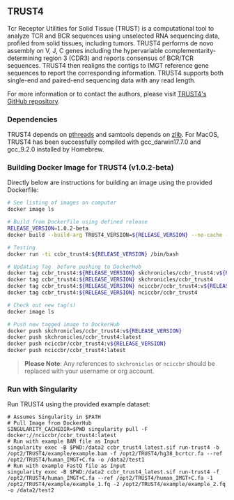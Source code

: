 ## TRUST4
Tcr Receptor Utilities for Solid Tissue (TRUST) is a computational tool to analyze TCR and BCR sequences using unselected RNA sequencing data, profiled from solid tissues, including tumors. TRUST4 performs de novo assembly on V, J, C genes including the hypervariable complementarity-determining region 3 (CDR3) and reports consensus of BCR/TCR sequences. TRUST4 then realigns the contigs to IMGT reference gene sequences to report the corresponding information. TRUST4 supports both single-end and paired-end sequencing data with any read length.

For more information or to contact the authors, please visit [TRUST4's GitHub repository](https://github.com/liulab-dfci/TRUST4).

### Dependencies
TRUST4 depends on [pthreads](http://en.wikipedia.org/wiki/POSIX_Threads) and samtools depends on [zlib](http://en.wikipedia.org/wiki/Zlib). For MacOS, TRUST4 has been successfully compiled with gcc_darwin17.7.0 and gcc_9.2.0 installed by Homebrew.

### Building Docker Image for TRUST4 (v1.0.2-beta) 

Directly below are instructions for building an image using the provided Dockerfile:
```bash
# See listing of images on computer
docker image ls

# Build from Dockerfile using defined release
RELEASE_VERSION=1.0.2-beta 
docker build --build-arg TRUST4_VERSION=${RELEASE_VERSION} --no-cache -f Dockerfile --tag=ccbr_trust4:${RELEASE_VERSION} .

# Testing
docker run -ti ccbr_trust4:${RELEASE_VERSION} /bin/bash

# Updating Tag  before pushing to DockerHub
docker tag ccbr_trust4:${RELEASE_VERSION} skchronicles/ccbr_trust4:v${RELEASE_VERSION}
docker tag ccbr_trust4:${RELEASE_VERSION} skchronicles/ccbr_trust4         # latest
docker tag ccbr_trust4:${RELEASE_VERSION} nciccbr/ccbr_trust4:v${RELEASE_VERSION}
docker tag ccbr_trust4:${RELEASE_VERSION} nciccbr/ccbr_trust4              # latest

# Check out new tag(s)
docker image ls

# Push new tagged image to DockerHub
docker push skchronicles/ccbr_trust4:v${RELEASE_VERSION}
docker push skchronicles/ccbr_trust4:latest
docker push nciccbr/ccbr_trust4:v${RELEASE_VERSION}
docker push nciccbr/ccbr_trust4:latest 
```

> **Please Note**: Any references to `skchronicles` or `nciccbr` should be replaced with your username or org account.

### Run with Singularity

Run TRUST4 using the provided example dataset:
```
# Assumes Singularity in $PATH
# Pull Image from DockerHub
SINGULARITY_CACHEDIR=$PWD singularity pull -F docker://nciccbr/ccbr_trust4:latest
# Run with example BAM file as Input
singularity exec -B $PWD:/data2 ccbr_trust4_latest.sif run-trust4 -b /opt2/TRUST4/example/example.bam -f /opt2/TRUST4/hg38_bcrtcr.fa --ref /opt2/TRUST4/human_IMGT+C.fa -o /data2/test1
# Run with example FastQ file as Input
singularity exec -B $PWD:/data2 ccbr_trust4_latest.sif run-trust4 -f /opt2/TRUST4/human_IMGT+C.fa --ref /opt2/TRUST4/human_IMGT+C.fa -1 /opt2/TRUST4/example/example_1.fq -2 /opt2/TRUST4/example/example_2.fq  -o /data2/test2
```
